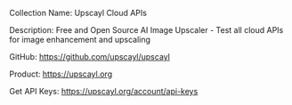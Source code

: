 Collection Name: Upscayl Cloud APIs

Description: Free and Open Source AI Image Upscaler - Test all cloud APIs for image enhancement and upscaling

GitHub: https://github.com/upscayl/upscayl

Product: https://upscayl.org

Get API Keys: https://upscayl.org/account/api-keys